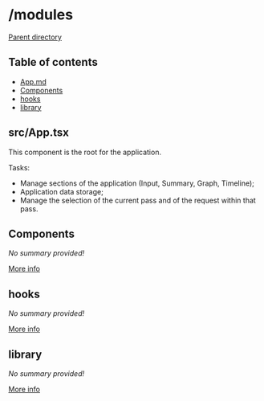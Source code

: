 # /modules 

[Parent directory](../__index__.md)


## Table of contents 
* [App.md](#__autogen_3__)
* [Components](#__autogen_4__)
* [hooks](#__autogen_5__)
* [library](#__autogen_6__)


## src/App.tsx <a id="__autogen_3__"></a>
This component is the root for the application.

Tasks:
* Manage sections of the application (Input, Summary, Graph, Timeline);
* Application data storage;
* Manage the selection of the current pass and of the request within that pass.

## Components <a id="__autogen_4__"></a>
_No summary provided!_

[More info](Components/__index__.md)


## hooks <a id="__autogen_5__"></a>
_No summary provided!_

[More info](hooks/__index__.md)


## library <a id="__autogen_6__"></a>
_No summary provided!_

[More info](library/__index__.md)

